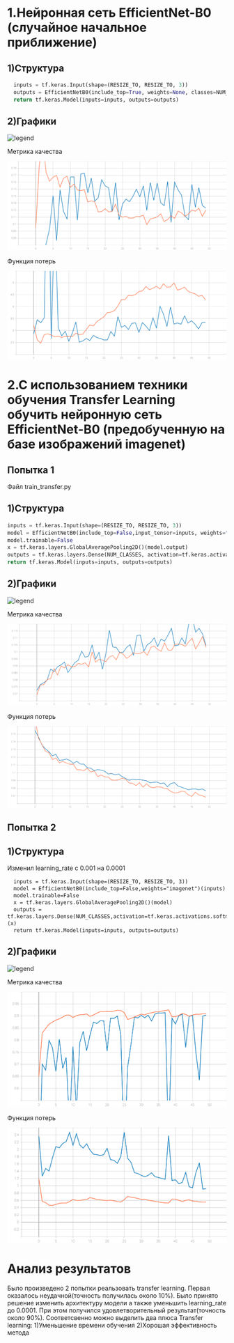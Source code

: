 # 1.Нейронная сеть EfficientNet-B0 (случайное начальное приближение)
## 1)Структура
```python
  inputs = tf.keras.Input(shape=(RESIZE_TO, RESIZE_TO, 3))
  outputs = EfficientNetB0(include_top=True, weights=None, classes=NUM_CLASSES)(inputs)
  return tf.keras.Model(inputs=inputs, outputs=outputs)
```
## 2)Графики
![legend](https://user-images.githubusercontent.com/80068414/111124753-ea1d5b80-8581-11eb-8f4e-7cbae7714e62.png)

Метрика качества

![acc_1](https://github.com/EugenTrifonov/lab_2/blob/main/graphs/epoch_categorical_accuracy_1.svg)

Функция потерь

![loss_1](https://github.com/EugenTrifonov/lab_2/blob/main/graphs/epoch_loss_1.svg)
# 2.С использованием техники обучения Transfer Learning  обучить нейронную сеть EfficientNet-B0 (предобученную на базе изображений imagenet)
## Попытка 1
Файл train_transfer.py
## 1)Структура
```python
inputs = tf.keras.Input(shape=(RESIZE_TO, RESIZE_TO, 3))
model = EfficientNetB0(include_top=False,input_tensor=inputs, weights="imagenet")
model.trainable=False
x = tf.keras.layers.GlobalAveragePooling2D()(model.output)
outputs = tf.keras.layers.Dense(NUM_CLASSES, activation=tf.keras.activations.softmax)(x)
return tf.keras.Model(inputs=inputs, outputs=outputs)
```
## 2)Графики
![legend](https://user-images.githubusercontent.com/80068414/111124753-ea1d5b80-8581-11eb-8f4e-7cbae7714e62.png)

Метрика качества

![acc_2](https://github.com/EugenTrifonov/lab_2/blob/main/graphs/epoch_categorical_accuracy_2.svg)

Функция потерь

![loss_2](https://github.com/EugenTrifonov/lab_2/blob/main/graphs/epoch_loss_2.svg)

## Попытка 2

## 1)Структура
Изменил learning_rate с 0.001 на 0.0001
```
  inputs = tf.keras.Input(shape=(RESIZE_TO, RESIZE_TO, 3))
  model = EfficientNetB0(include_top=False,weights="imagenet")(inputs)
  model.trainable=False
  x = tf.keras.layers.GlobalAveragePooling2D()(model)
  outputs = tf.keras.layers.Dense(NUM_CLASSES,activation=tf.keras.activations.softmax)(x)
  return tf.keras.Model(inputs=inputs, outputs=outputs)
```
## 2)Графики
![legend](https://user-images.githubusercontent.com/80068414/111124753-ea1d5b80-8581-11eb-8f4e-7cbae7714e62.png)

Метрика качества

![acc_3](https://github.com/EugenTrifonov/lab_2/blob/main/graphs/epoch_categorical_accuracy_transfer.svg)

Функция потерь

![loss_3](https://github.com/EugenTrifonov/lab_2/blob/main/graphs/epoch_loss_transfer.svg)

# Анализ результатов
Было произведено 2 попытки реальзовать transfer learning. Первая оказалось неудачной(точность получилась около 10%). Было принято решение изменить архитектуру модели а также уменьшить learning_rate до 0.0001. При этом получился удовлетворительный результат(точность около 90%). Соответсвенно можно выделить два плюса Transfer learning:
1)Уменьшение времени обучения
2)Хорошая эффективность метода
